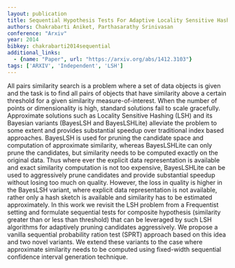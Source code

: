 ```yaml
---
layout: publication
title: Sequential Hypothesis Tests For Adaptive Locality Sensitive Hashing
authors: Chakrabarti Aniket, Parthasarathy Srinivasan
conference: "Arxiv"
year: 2014
bibkey: chakrabarti2014sequential
additional_links:
  - {name: "Paper", url: "https://arxiv.org/abs/1412.3103"}
tags: ['ARXIV', 'Independent', 'LSH']
---
```

<p>All pairs similarity search is a problem where a set of data objects
is given and the task is to find all pairs of objects that have
similarity above a certain threshold for a given similarity
measure-of-interest. When the number of points or dimensionality is
high, standard solutions fail to scale gracefully. Approximate solutions
such as Locality Sensitive Hashing (LSH) and its Bayesian variants
(BayesLSH and BayesLSHLite) alleviate the problem to some extent and
provides substantial speedup over traditional index based approaches.
BayesLSH is used for pruning the candidate space and computation of
approximate similarity, whereas BayesLSHLite can only prune the
candidates, but similarity needs to be computed exactly on the original
data. Thus where ever the explicit data representation is available and
exact similarity computation is not too expensive, BayesLSHLite can be
used to aggressively prune candidates and provide substantial speedup
without losing too much on quality. However, the loss in quality is
higher in the BayesLSH variant, where explicit data representation is
not available, rather only a hash sketch is available and similarity has
to be estimated approximately. In this work we revisit the LSH problem
from a Frequentist setting and formulate sequential tests for composite
hypothesis (similarity greater than or less than threshold) that can be
leveraged by such LSH algorithms for adaptively pruning candidates
aggressively. We propose a vanilla sequential probability ration test
(SPRT) approach based on this idea and two novel variants. We extend
these variants to the case where approximate similarity needs to be
computed using fixed-width sequential confidence interval generation
technique.</p>
